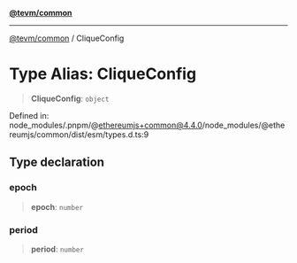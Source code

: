 [**@tevm/common**](../README.md)

***

[@tevm/common](../globals.md) / CliqueConfig

# Type Alias: CliqueConfig

> **CliqueConfig**: `object`

Defined in: node\_modules/.pnpm/@ethereumjs+common@4.4.0/node\_modules/@ethereumjs/common/dist/esm/types.d.ts:9

## Type declaration

### epoch

> **epoch**: `number`

### period

> **period**: `number`
